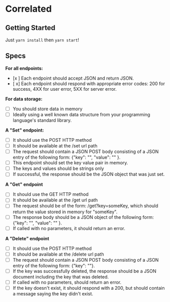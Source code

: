 # Correlated

## Getting Started

Just `yarn install` then `yarn start`!

## Specs

**For all endpoints:**
  * [x ] Each endpoint should accept JSON and return JSON.
  * [ x] Each endpoint should respond with appropriate error codes: 200 for success, 4XX for user error, 5XX for server error.

**For data storage:**
  * [ ] You should store data in memory
  * [ ] Ideally using a well known data structure from your programming language's standard library.

**A "Set" endpoint:**
  * [ ] It should use the POST HTTP method
  * [ ] It should be available at the /set url path
  * [ ] The request should contain a JSON POST body consisting of a JSON entry of the following form: {"key": "<some key>", "value": "<string value>" }.
  * [ ] This endpoint should set the key value pair in memory.
  * [ ] The keys and values should be strings only
  * [ ] If successful, the response should be the JSON object that was just set.

**A "Get" endpoint**
  * [ ] It should use the GET HTTP method
  * [ ] It should be available at the /get url path
  * [ ] The request should be of the form: /get?key=someKey, which should return the value stored in memory for "someKey".
  * [ ] The response body should be a JSON object of the following form: {"key": "<some key>", "value": "<string value>" }.
  * [ ] If called with no parameters, it should return an error.

**A "Delete" endpoint**
  * [ ] It should use the POST HTTP method
  * [ ] It should be available at the /delete url path
  * [ ] The request should contain a JSON POST body consisting of a JSON entry of the following form: {"key": "<some key>"}.
  * [ ] If the key was successfully deleted, the response should be a JSON document including the key that was deleted.
  * [ ] If called with no parameters, should return an error.
  * [ ] If the key doesn't exist, it should respond with a 200, but should contain a message saying the key didn't exist.
